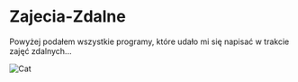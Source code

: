 # Zajecia-Zdalne

Powyżej podałem wszystkie programy, które udało mi się napisać w trakcie zajęć zdalnych...

![Cat](https://lh6.googleusercontent.com/-1tysxWrexb0/TcfJo6Vn0vI/AAAAAAAAFrM/ylv0uoroLF0/31.gif)
